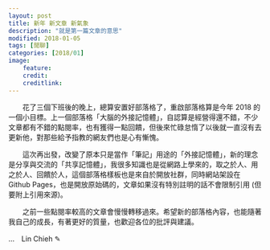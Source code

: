 ```yaml
---
layout: post
title: 新年 新文章 新氣象
description: "就是第一篇文章的意思"
modified: 2018-01-05
tags: [閒聊]
categories: [2018/01]
image:
    feature: 
    credit: 
    creditlink: 
---
```


　　花了三個下班後的晚上，總算安置好部落格了，重啟部落格算是今年 2018 的一個小目標。上一個部落格「大腦的外接記憶體」，自認算是經營得還不錯，不少文章都有不錯的點閱率，也有獲得一點回饋，但後來忙碌怠惰了以後就一直沒有去更新他，對那些給予指教的網友們也是心有慚愧。

　　這次再出發，改變了原本只是當作「筆記」用途的「外接記憶體」，新的理念是分享與交流的「共享記憶體」，我很多知識也是從網路上學來的，取之於人、用之於人、回饋於人，這個部落格樣板也是來自於開放社群，同時網站架設在 Github Pages，也是開放原始碼的，文章如果沒有特別註明的話不會限制引用 (但要附上引用來源)。

　　之前一些點閱率較高的文章會慢慢轉移過來。希望新的部落格內容，也能隨著我自己的成長，有著更好的質量，也歡迎各位的批評與建議。

...　Lin Chieh ✎
